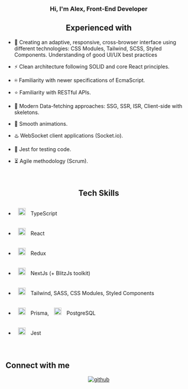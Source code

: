 ### **<div align="center">Hi, I'm Alex, Front-End Developer</div>**  
  

## <div align="center">Experienced with</div>  

- 📱 Creating an adaptive, responsive, cross-browser interface using different technologies: CSS Modules, Tailwind, SCSS, Styled Components. Understanding of good UI/UX best practices   
  

- ⚡ Clean architecture following SOLID and core React principles.  


- ⍟  Familiarity with newer specifications of EcmaScript.


- ⭐ Familiarity with RESTful APIs.


- 📶 Modern Data-fetching approaches: SSG, SSR, ISR, Client-side with skeletons.  


- 🎀 Smooth animations.  


- ♨️ WebSocket client applications (Socket.io).  
  

- 📝 Jest for testing code.
  

- ⏳ Agile methodology (Scrum).
  

<br/>  



## <div align="center">Tech Skills</div>  
 - <a href="https://www.typescriptlang.org/" target="_blank"><img style="margin: 10px" src="https://profilinator.rishav.dev/skills-assets/typescript-original.svg" alt="TypeScript" height="20" /></a> TypeScript


 - <a href="https://reactjs.org/" target="_blank"><img style="margin: 10px" src="https://profilinator.rishav.dev/skills-assets/react-original-wordmark.svg" alt="React" height="20" /></a> React
- <a href="https://redux.js.org/" target="_blank"><img style="margin: 10px" src="https://profilinator.rishav.dev/skills-assets/redux-original.svg" alt="Redux" height="20" /></a> Redux  
- <a href="https://nextjs.org/" target="_blank"><img style="margin: 10px" src="https://profilinator.rishav.dev/skills-assets/nextjs.png" alt="NextJS" height="20" /></a> NextJs (+ BlitzJs toolkit)


-  <a href="https://www.tailwindcss.com/" target="_blank"><img style="margin: 10px" src="https://profilinator.rishav.dev/skills-assets/tailwindcss.svg" alt="Tailwind CSS" height="20" /></a>  Tailwind, SASS, CSS Modules, Styled Components


- <a href="https://www.prisma.io/" target="_blank"><img style="margin: 10px" src="https://profilinator.rishav.dev/skills-assets/prisma.png" alt="Prisma" height="20" /></a>  Prisma, <a href="https://www.postgresql.org/" target="_blank"><img style="margin: 10px" src="https://profilinator.rishav.dev/skills-assets/postgresql-original-wordmark.svg" alt="PostgreSQL" height="20" /></a> PostgreSQL


- <a href="https://www.jestjs.io/" target="_blank"><img style="margin: 10px" src="https://profilinator.rishav.dev/skills-assets/jest.svg" alt="Jest" height="20" /></a> Jest

<br/>  

## Connect with me  
<div align="center">
<a href="https://github.com/alexphloyd" target="_blank">
<img src=https://img.shields.io/badge/github-%2324292e.svg?&style=for-the-badge&logo=github&logoColor=white alt=github style="margin-bottom: 5px;" />
</a> 
</div>  

<br />

